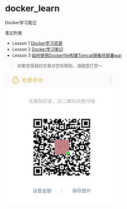 docker_learn
===
Docker学习笔记

笔记列表
- Lesson 1 [Docker学习资源](notes/lesson-1-docker-learn-resource/README.md)
- Lesson 2 [Docker学习笔记](note/lesson-2-docker-learn-note/README.md)
- Lesson 3 [如何使用Dockerfile构建Tomcat镜像并部署war](note/lesson-3-how-to-build-a-Tomcat-image-with-Dockerfile-and-deploy-war/README.md)

> 如果觉得我的文章对您有帮助，请随意打赏～

<img src="res/wxmoney.jpg" width = "372" height = "432" alt="图片名称" align=center />
